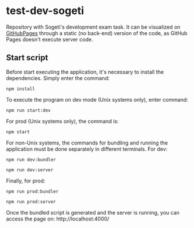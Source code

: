 # test-dev-sogeti
Repository with Sogeti's development exam task. It can be visualized on [GitHubPages](https://pedrovandrade.github.io/test-dev-sogeti/) through a static (no back-end) version of the code, as GitHub Pages doesn't execute server code.

## Start script
Before start executing the application, it's necessary to install the dependencies. Simply enter the command:
```
npm install
```

To execute the program on dev mode (Unix systems only), enter command:
```
npm run start:dev
```
For prod (Unix systems only), the command is:
```
npm start
```

For non-Unix systems, the commands for bundling and running the application must be done separately in different terminals. For dev:
```
npm run dev:bundler
```
```
npm run dev:server
```

Finally, for prod:
```
npm run prod:bundler
```
```
npm run prod:server
```

Once the bundled script is generated and the server is running, you can access the page on:
http://localhost:4000/
